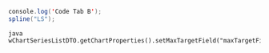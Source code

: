 ```java I'm tab B
console.log('Code Tab B');
spline("LS");
```

```
java wChartSeriesListDTO.getChartProperties().setMaxTargetField("maxTargetField");
```

